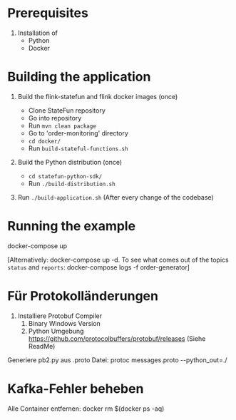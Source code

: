 # Prerequisites

1. Installation of
   - Python
   - Docker

# Building the application

1. Build the flink-statefun and flink docker images (once)

   - Clone StateFun repository
   - Go into repository
   - Run `mvn clean package`
   - Go to 'order-monitoring' directory
   - `cd docker/`
   - Run `build-stateful-functions.sh`

2. Build the Python distribution (once)
   - `cd statefun-python-sdk/`
   - Run `./build-distribution.sh`

3. Run `./build-application.sh` (After every change of the codebase)

# Running the example

docker-compose up

[Alternatively:
docker-compose up -d.
To see what comes out of the topics `status` and `reports`:
docker-compose logs -f order-generator]

# Für Protokolländerungen

1. Installiere Protobuf Compiler 
   1. Binary Windows Version 
   2. Python Umgebung
   https://github.com/protocolbuffers/protobuf/releases (Siehe ReadMe)

Generiere pb2.py aus .proto Datei:
protoc messages.proto --python_out=./

# Kafka-Fehler beheben

Alle Container entfernen:
docker rm $(docker ps -aq)
